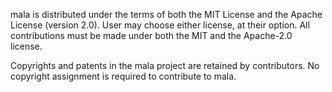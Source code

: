 mala is distributed under the terms of both the MIT License and the Apache
License (version 2.0). User may choose either license, at their option. All
contributions must be made under both the MIT and the Apache-2.0 license.

Copyrights and patents in the mala project are retained by contributors.
No copyright assignment is required to contribute to mala.
